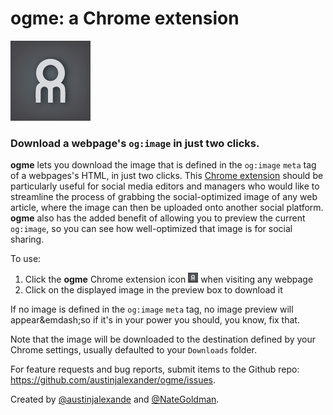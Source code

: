 # ogme: a Chrome extension

![ogme banner](images/og128.png)

### Download a webpage's `og:image` in just two clicks.

**ogme** lets you download the image that is defined in the `og:image` `meta` tag of a webpages's HTML, in just two clicks. This <a href="https://chrome.google.com/webstore/detail/ogme/kkhddppbaabnelnahdndgjhiddnbchbo" target="_blank">Chrome extension</a> should be particularly useful for social media editors and managers who would like to streamline the process of grabbing the social-optimized image of any web article, where the image can then be uploaded onto another social platform. **ogme** also has the added benefit of allowing you to preview the current `og:image`, so you can see how well-optimized that image is for social sharing.

To use:

1. Click the **ogme** Chrome extension icon ![ogme icon](images/og16.png) when visiting any webpage
2. Click on the displayed image in the preview box to download it

If no image is defined in the `og:image` `meta` tag, no image preview will appear&emdash;so if it's in your power you should, you know, fix that.  

Note that the image will be downloaded to the destination defined by your Chrome settings, usually defaulted to your `Downloads` folder.

For feature requests and bug reports, submit items to the Github repo: https://github.com/austinjalexander/ogme/issues.

Created by <a href="https://twitter.com/austinjalexande" target="_blank">@austinjalexande</a> and <a href="https://twitter.com/NateGoldman" target="_blank">@NateGoldman</a>.



